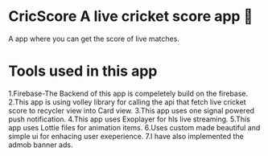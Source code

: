 # CricScore A live cricket score app :star_struck:
A app where you can get the score of live matches.
# Tools used in this app
1.Firebase-The Backend of this app is compeletely build on the firebase.
2.This app is using volley library for calling the api that fetch live cricket score to recycler view into Card view.
3.This app uses one signal powered push notification.
4.This app uses Exoplayer for hls live streaming.
5.This app uses Lottie files for animation items.
6.Uses custom made beautiful and simple ui for enhacing user exeperience.
7.I have also implemented the admob banner ads.




